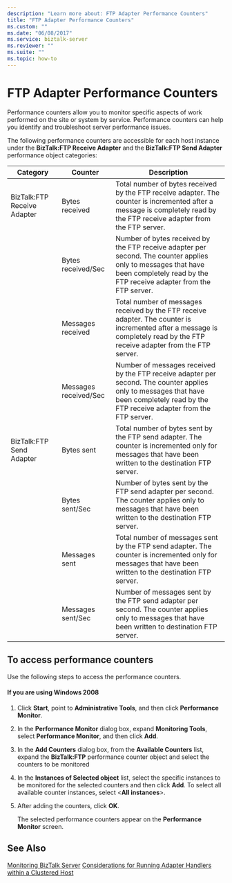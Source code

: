 ```yaml
---
description: "Learn more about: FTP Adapter Performance Counters"
title: "FTP Adapter Performance Counters"
ms.custom: ""
ms.date: "06/08/2017"
ms.service: biztalk-server
ms.reviewer: ""
ms.suite: ""
ms.topic: how-to
---
```

# FTP Adapter Performance Counters
Performance counters allow you to monitor specific aspects of work performed on the site or system by service. Performance counters can help you identify and troubleshoot server performance issues.  
  
 The following performance counters are accessible for each host instance under the **BizTalk:FTP Receive Adapter** and the **BizTalk:FTP Send Adapter** performance object categories:  
  
|**Category**|**Counter**|**Description**|  
|------------------|-----------------|---------------------|  
|BizTalk:FTP Receive Adapter|Bytes received|Total number of bytes received by the FTP receive adapter. The counter is incremented after a message is completely read by the FTP receive adapter from the FTP server.|  
||Bytes received/Sec|Number of bytes received by the FTP receive adapter per second. The counter applies only to messages that have been completely read by the FTP receive adapter from the FTP server.|  
||Messages received|Total number of messages received by the FTP receive adapter. The counter is incremented after a message is completely read by the FTP receive adapter from the FTP server.|  
||Messages received/Sec|Number of messages received by the FTP receive adapter per second. The counter applies only to messages that have been completely read by the FTP receive adapter from the FTP server.|  
|BizTalk:FTP Send Adapter|Bytes sent|Total number of bytes sent by the FTP send adapter. The counter is incremented only for messages that have been written to the destination FTP server.|  
||Bytes sent/Sec|Number of bytes sent by the FTP send adapter per second. The counter applies only to messages that have been written to the destination FTP server.|  
||Messages sent|Total number of messages sent by the FTP send adapter. The counter is incremented only for messages that have been written to the destination FTP server.|  
||Messages sent/Sec|Number of messages sent by the FTP send adapter per second. The counter applies only to messages that have been written to destination FTP server.|  
  
## To access performance counters  
 Use the following steps to access the performance counters.  
  
#### If you are using Windows 2008  
  
1.  Click **Start**, point to **Administrative Tools**, and then click **Performance Monitor**.  
  
2.  In the **Performance Monitor** dialog box, expand **Monitoring Tools**, select **Performance Monitor**, and then click **Add**.  
  
3.  In the **Add Counters** dialog box, from the **Available Counters** list, expand the **BizTalk:FTP** performance counter object and select the counters to be monitored  
  
4.  In the **Instances of Selected object** list, select the specific instances to be monitored for the selected counters and then click **Add**.  To select all available counter instances, select \<**All instances**\>.  
  
5.  After adding the counters, click **OK**.  
  
     The selected performance counters appear on the **Performance Monitor** screen.  
  
## See Also  
 [Monitoring BizTalk Server](../core/monitoring-biztalk-server.md)
 [Considerations for Running Adapter Handlers within a Clustered Host](../core/considerations-for-running-adapter-handlers-within-a-clustered-host1.md)
